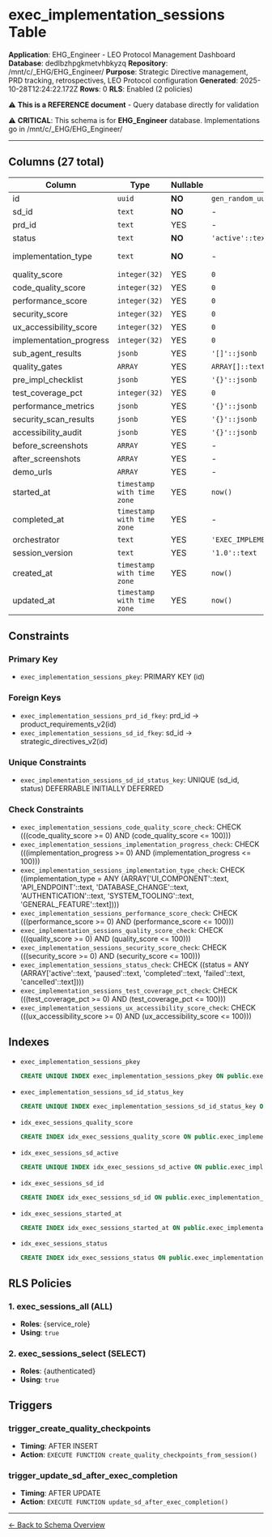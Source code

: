 # exec_implementation_sessions Table

**Application**: EHG_Engineer - LEO Protocol Management Dashboard
**Database**: dedlbzhpgkmetvhbkyzq
**Repository**: /mnt/c/_EHG/EHG_Engineer/
**Purpose**: Strategic Directive management, PRD tracking, retrospectives, LEO Protocol configuration
**Generated**: 2025-10-28T12:24:22.172Z
**Rows**: 0
**RLS**: Enabled (2 policies)

⚠️ **This is a REFERENCE document** - Query database directly for validation

⚠️ **CRITICAL**: This schema is for **EHG_Engineer** database. Implementations go in /mnt/c/_EHG/EHG_Engineer/

---

## Columns (27 total)

| Column | Type | Nullable | Default | Description |
|--------|------|----------|---------|-------------|
| id | `uuid` | **NO** | `gen_random_uuid()` | - |
| sd_id | `text` | **NO** | - | - |
| prd_id | `text` | YES | - | - |
| status | `text` | **NO** | `'active'::text` | - |
| implementation_type | `text` | **NO** | - | Type of implementation: UI_COMPONENT/API_ENDPOINT/DATABASE_CHANGE/AUTHENTICATION/SYSTEM_TOOLING/GENERAL_FEATURE |
| quality_score | `integer(32)` | YES | `0` | Overall implementation quality score (0-100) |
| code_quality_score | `integer(32)` | YES | `0` | Code quality domain score (0-100) |
| performance_score | `integer(32)` | YES | `0` | Performance domain score (0-100) |
| security_score | `integer(32)` | YES | `0` | Security domain score (0-100) |
| ux_accessibility_score | `integer(32)` | YES | `0` | UX/Accessibility domain score (0-100) |
| implementation_progress | `integer(32)` | YES | `0` | - |
| sub_agent_results | `jsonb` | YES | `'[]'::jsonb` | JSON array of sub-agent activation results |
| quality_gates | `ARRAY` | YES | `ARRAY[]::text[]` | Array of required quality gates for implementation |
| pre_impl_checklist | `jsonb` | YES | `'{}'::jsonb` | - |
| test_coverage_pct | `integer(32)` | YES | `0` | - |
| performance_metrics | `jsonb` | YES | `'{}'::jsonb` | - |
| security_scan_results | `jsonb` | YES | `'{}'::jsonb` | - |
| accessibility_audit | `jsonb` | YES | `'{}'::jsonb` | - |
| before_screenshots | `ARRAY` | YES | - | - |
| after_screenshots | `ARRAY` | YES | - | - |
| demo_urls | `ARRAY` | YES | - | - |
| started_at | `timestamp with time zone` | YES | `now()` | - |
| completed_at | `timestamp with time zone` | YES | - | - |
| orchestrator | `text` | YES | `'EXEC_IMPLEMENTATION_EXCELLENCE_ORCHESTRATOR_v1.0'::text` | - |
| session_version | `text` | YES | `'1.0'::text` | - |
| created_at | `timestamp with time zone` | YES | `now()` | - |
| updated_at | `timestamp with time zone` | YES | `now()` | - |

## Constraints

### Primary Key
- `exec_implementation_sessions_pkey`: PRIMARY KEY (id)

### Foreign Keys
- `exec_implementation_sessions_prd_id_fkey`: prd_id → product_requirements_v2(id)
- `exec_implementation_sessions_sd_id_fkey`: sd_id → strategic_directives_v2(id)

### Unique Constraints
- `exec_implementation_sessions_sd_id_status_key`: UNIQUE (sd_id, status) DEFERRABLE INITIALLY DEFERRED

### Check Constraints
- `exec_implementation_sessions_code_quality_score_check`: CHECK (((code_quality_score >= 0) AND (code_quality_score <= 100)))
- `exec_implementation_sessions_implementation_progress_check`: CHECK (((implementation_progress >= 0) AND (implementation_progress <= 100)))
- `exec_implementation_sessions_implementation_type_check`: CHECK ((implementation_type = ANY (ARRAY['UI_COMPONENT'::text, 'API_ENDPOINT'::text, 'DATABASE_CHANGE'::text, 'AUTHENTICATION'::text, 'SYSTEM_TOOLING'::text, 'GENERAL_FEATURE'::text])))
- `exec_implementation_sessions_performance_score_check`: CHECK (((performance_score >= 0) AND (performance_score <= 100)))
- `exec_implementation_sessions_quality_score_check`: CHECK (((quality_score >= 0) AND (quality_score <= 100)))
- `exec_implementation_sessions_security_score_check`: CHECK (((security_score >= 0) AND (security_score <= 100)))
- `exec_implementation_sessions_status_check`: CHECK ((status = ANY (ARRAY['active'::text, 'paused'::text, 'completed'::text, 'failed'::text, 'cancelled'::text])))
- `exec_implementation_sessions_test_coverage_pct_check`: CHECK (((test_coverage_pct >= 0) AND (test_coverage_pct <= 100)))
- `exec_implementation_sessions_ux_accessibility_score_check`: CHECK (((ux_accessibility_score >= 0) AND (ux_accessibility_score <= 100)))

## Indexes

- `exec_implementation_sessions_pkey`
  ```sql
  CREATE UNIQUE INDEX exec_implementation_sessions_pkey ON public.exec_implementation_sessions USING btree (id)
  ```
- `exec_implementation_sessions_sd_id_status_key`
  ```sql
  CREATE UNIQUE INDEX exec_implementation_sessions_sd_id_status_key ON public.exec_implementation_sessions USING btree (sd_id, status)
  ```
- `idx_exec_sessions_quality_score`
  ```sql
  CREATE INDEX idx_exec_sessions_quality_score ON public.exec_implementation_sessions USING btree (quality_score)
  ```
- `idx_exec_sessions_sd_active`
  ```sql
  CREATE UNIQUE INDEX idx_exec_sessions_sd_active ON public.exec_implementation_sessions USING btree (sd_id) WHERE (status = 'active'::text)
  ```
- `idx_exec_sessions_sd_id`
  ```sql
  CREATE INDEX idx_exec_sessions_sd_id ON public.exec_implementation_sessions USING btree (sd_id)
  ```
- `idx_exec_sessions_started_at`
  ```sql
  CREATE INDEX idx_exec_sessions_started_at ON public.exec_implementation_sessions USING btree (started_at DESC)
  ```
- `idx_exec_sessions_status`
  ```sql
  CREATE INDEX idx_exec_sessions_status ON public.exec_implementation_sessions USING btree (status)
  ```

## RLS Policies

### 1. exec_sessions_all (ALL)

- **Roles**: {service_role}
- **Using**: `true`

### 2. exec_sessions_select (SELECT)

- **Roles**: {authenticated}
- **Using**: `true`

## Triggers

### trigger_create_quality_checkpoints

- **Timing**: AFTER INSERT
- **Action**: `EXECUTE FUNCTION create_quality_checkpoints_from_session()`

### trigger_update_sd_after_exec_completion

- **Timing**: AFTER UPDATE
- **Action**: `EXECUTE FUNCTION update_sd_after_exec_completion()`

---

[← Back to Schema Overview](../database-schema-overview.md)
